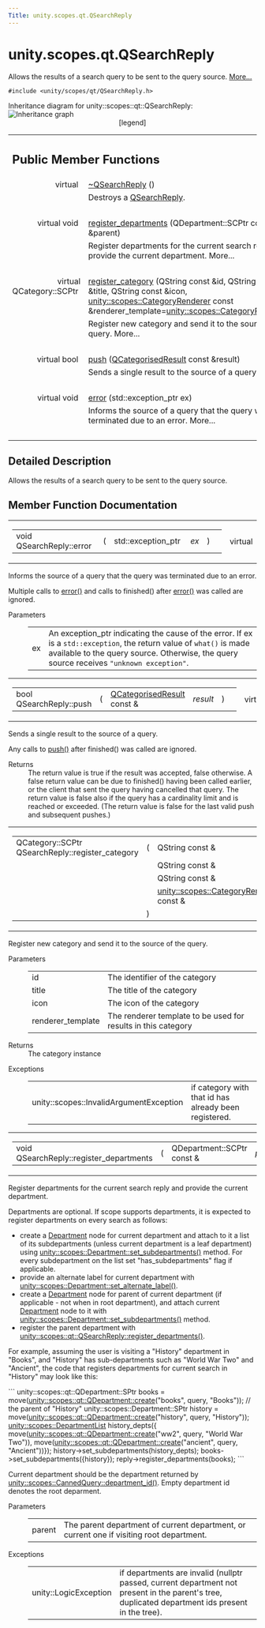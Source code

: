 ```yaml
---
Title: unity.scopes.qt.QSearchReply
---
```


# unity.scopes.qt.QSearchReply

<p>Allows the results of a search query to be sent to the query source.  
<a href="#details">More...</a></p>
<p><code>#include &lt;unity/scopes/qt/QSearchReply.h&gt;</code></p>
Inheritance diagram for unity::scopes::qt::QSearchReply:
<img src="https://developer.ubuntu.com/static/devportal_uploaded/c6051439-c88d-40cf-81d3-8d2d9001c25b-../unity.scopes.qt.QSearchReply/classunity_1_1scopes_1_1qt_1_1_q_search_reply__inherit__graph.png" border="0" usemap="#unity_1_1scopes_1_1qt_1_1_q_search_reply_inherit__map" alt="Inheritance graph"/>
<map name="unity_1_1scopes_1_1qt_1_1_q_search_reply_inherit__map" id="unity_1_1scopes_1_1qt_1_1_q_search_reply_inherit__map">
</map>
<center><span class="legend">[legend]</span></center>
<table class="memberdecls">
<tr class="heading"><td colspan="2"><h2 class="groupheader">
Public Member Functions</h2></td></tr>
<tr class="memitem:a6c9794d4fbbd36e2c6f4ce70495a580f"><td class="memItemLeft" align="right" valign="top">
virtual&#160;</td><td class="memItemRight" valign="bottom"><a class="el" href="#a6c9794d4fbbd36e2c6f4ce70495a580f">~QSearchReply</a> ()</td></tr>
<tr class="memdesc:a6c9794d4fbbd36e2c6f4ce70495a580f"><td class="mdescLeft">&#160;</td><td class="mdescRight">Destroys a <a class="el" href="index.html" title="Allows the results of a search query to be sent to the query source. ">QSearchReply</a>. <br /></td></tr>
<tr class="separator:a6c9794d4fbbd36e2c6f4ce70495a580f"><td class="memSeparator" colspan="2">&#160;</td></tr>
<tr class="memitem:acac93ea6c02ccccdae2c72384cc5c5fd"><td class="memItemLeft" align="right" valign="top">virtual void&#160;</td><td class="memItemRight" valign="bottom"><a class="el" href="#acac93ea6c02ccccdae2c72384cc5c5fd">register_departments</a> (QDepartment::SCPtr const &amp;parent)</td></tr>
<tr class="memdesc:acac93ea6c02ccccdae2c72384cc5c5fd"><td class="mdescLeft">&#160;</td><td class="mdescRight">Register departments for the current search reply and provide the current department.  More...<br /></td></tr>
<tr class="separator:acac93ea6c02ccccdae2c72384cc5c5fd"><td class="memSeparator" colspan="2">&#160;</td></tr>
<tr class="memitem:ac208a555cddc39f086b88804bb9bd26f"><td class="memItemLeft" align="right" valign="top">virtual QCategory::SCPtr&#160;</td><td class="memItemRight" valign="bottom"><a class="el" href="#ac208a555cddc39f086b88804bb9bd26f">register_category</a> (QString const &amp;id, QString const &amp;title, QString const &amp;icon, <a class="el" href="unity.scopes.CategoryRenderer.md">unity::scopes::CategoryRenderer</a> const &amp;renderer_template=<a class="el" href="unity.scopes.CategoryRenderer.md">unity::scopes::CategoryRenderer</a>())</td></tr>
<tr class="memdesc:ac208a555cddc39f086b88804bb9bd26f"><td class="mdescLeft">&#160;</td><td class="mdescRight">Register new category and send it to the source of the query.  More...<br /></td></tr>
<tr class="separator:ac208a555cddc39f086b88804bb9bd26f"><td class="memSeparator" colspan="2">&#160;</td></tr>
<tr class="memitem:a17a9439fd592a2c76b7b74f46053bad5"><td class="memItemLeft" align="right" valign="top">virtual bool&#160;</td><td class="memItemRight" valign="bottom"><a class="el" href="#a17a9439fd592a2c76b7b74f46053bad5">push</a> (<a class="el" href="unity.scopes.qt.QCategorisedResult.md">QCategorisedResult</a> const &amp;result)</td></tr>
<tr class="memdesc:a17a9439fd592a2c76b7b74f46053bad5"><td class="mdescLeft">&#160;</td><td class="mdescRight">Sends a single result to the source of a query.  More...<br /></td></tr>
<tr class="separator:a17a9439fd592a2c76b7b74f46053bad5"><td class="memSeparator" colspan="2">&#160;</td></tr>
<tr class="memitem:a74f1e3d2dd82ef9810413fa38401e16e"><td class="memItemLeft" align="right" valign="top">virtual void&#160;</td><td class="memItemRight" valign="bottom"><a class="el" href="#a74f1e3d2dd82ef9810413fa38401e16e">error</a> (std::exception_ptr ex)</td></tr>
<tr class="memdesc:a74f1e3d2dd82ef9810413fa38401e16e"><td class="mdescLeft">&#160;</td><td class="mdescRight">Informs the source of a query that the query was terminated due to an error.  More...<br /></td></tr>
<tr class="separator:a74f1e3d2dd82ef9810413fa38401e16e"><td class="memSeparator" colspan="2">&#160;</td></tr>
</table>
<a name="details" id="details"></a><h2 class="groupheader">Detailed Description</h2>
<p>Allows the results of a search query to be sent to the query source. </p>
<h2 class="groupheader">Member Function Documentation</h2>
<table class="mlabels">
<tr>
<td class="mlabels-left">
<table class="memname">
<tr>
<td class="memname">void QSearchReply::error </td>
<td>(</td>
<td class="paramtype">std::exception_ptr&#160;</td>
<td class="paramname"><em>ex</em></td><td>)</td>
<td></td>
</tr>
</table>
</td>
<td class="mlabels-right">
<span class="mlabels"><span class="mlabel">virtual</span></span>  </td>
</tr>
</table>
<p>Informs the source of a query that the query was terminated due to an error. </p>
<p>Multiple calls to <a class="el" href="#a74f1e3d2dd82ef9810413fa38401e16e" title="Informs the source of a query that the query was terminated due to an error. ">error()</a> and calls to finished() after <a class="el" href="#a74f1e3d2dd82ef9810413fa38401e16e" title="Informs the source of a query that the query was terminated due to an error. ">error()</a> was called are ignored. </p><dl class="params"><dt>Parameters</dt><dd>
<table class="params">
<tr><td class="paramname">ex</td><td>An exception_ptr indicating the cause of the error. If ex is a <code>std::exception</code>, the return value of <code>what()</code> is made available to the query source. Otherwise, the query source receives <code>"unknown exception"</code>. </td></tr>
</table>
</dd>
</dl>
<table class="mlabels">
<tr>
<td class="mlabels-left">
<table class="memname">
<tr>
<td class="memname">bool QSearchReply::push </td>
<td>(</td>
<td class="paramtype"><a class="el" href="unity.scopes.qt.QCategorisedResult.md">QCategorisedResult</a> const &amp;&#160;</td>
<td class="paramname"><em>result</em></td><td>)</td>
<td></td>
</tr>
</table>
</td>
<td class="mlabels-right">
<span class="mlabels"><span class="mlabel">virtual</span></span>  </td>
</tr>
</table>
<p>Sends a single result to the source of a query. </p>
<p>Any calls to <a class="el" href="#a17a9439fd592a2c76b7b74f46053bad5" title="Sends a single result to the source of a query. ">push()</a> after finished() was called are ignored. </p><dl class="section return"><dt>Returns</dt><dd>The return value is true if the result was accepted, false otherwise. A false return value can be due to finished() having been called earlier, or the client that sent the query having cancelled that query. The return value is false also if the query has a cardinality limit and is reached or exceeded. (The return value is false for the last valid push and subsequent pushes.) </dd></dl>
<table class="mlabels">
<tr>
<td class="mlabels-left">
<table class="memname">
<tr>
<td class="memname">QCategory::SCPtr QSearchReply::register_category </td>
<td>(</td>
<td class="paramtype">QString const &amp;&#160;</td>
<td class="paramname"><em>id</em>, </td>
</tr>
<tr>
<td class="paramkey"></td>
<td></td>
<td class="paramtype">QString const &amp;&#160;</td>
<td class="paramname"><em>title</em>, </td>
</tr>
<tr>
<td class="paramkey"></td>
<td></td>
<td class="paramtype">QString const &amp;&#160;</td>
<td class="paramname"><em>icon</em>, </td>
</tr>
<tr>
<td class="paramkey"></td>
<td></td>
<td class="paramtype"><a class="el" href="unity.scopes.CategoryRenderer.md">unity::scopes::CategoryRenderer</a> const &amp;&#160;</td>
<td class="paramname"><em>renderer_template</em> = <code><a class="el" href="unity.scopes.CategoryRenderer.md">unity::scopes::CategoryRenderer</a>()</code>&#160;</td>
</tr>
<tr>
<td></td>
<td>)</td>
<td></td><td></td>
</tr>
</table>
</td>
<td class="mlabels-right">
<span class="mlabels"><span class="mlabel">virtual</span></span>  </td>
</tr>
</table>
<p>Register new category and send it to the source of the query. </p>
<dl class="params"><dt>Parameters</dt><dd>
<table class="params">
<tr><td class="paramname">id</td><td>The identifier of the category </td></tr>
<tr><td class="paramname">title</td><td>The title of the category </td></tr>
<tr><td class="paramname">icon</td><td>The icon of the category </td></tr>
<tr><td class="paramname">renderer_template</td><td>The renderer template to be used for results in this category</td></tr>
</table>
</dd>
</dl>
<dl class="section return"><dt>Returns</dt><dd>The category instance </dd></dl>
<dl class="exception"><dt>Exceptions</dt><dd>
<table class="exception">
<tr><td class="paramname">unity::scopes::InvalidArgumentException</td><td>if category with that id has already been registered. </td></tr>
</table>
</dd>
</dl>
<table class="mlabels">
<tr>
<td class="mlabels-left">
<table class="memname">
<tr>
<td class="memname">void QSearchReply::register_departments </td>
<td>(</td>
<td class="paramtype">QDepartment::SCPtr const &amp;&#160;</td>
<td class="paramname"><em>parent</em></td><td>)</td>
<td></td>
</tr>
</table>
</td>
<td class="mlabels-right">
<span class="mlabels"><span class="mlabel">virtual</span></span>  </td>
</tr>
</table>
<p>Register departments for the current search reply and provide the current department. </p>
<p>Departments are optional. If scope supports departments, it is expected to register departments on every search as follows:</p>
<ul>
<li>
create a <a class="el" href="unity.scopes.Department.md" title="A department with optional sub-departments. ">Department</a> node for current department and attach to it a list of its subdepartments (unless current department is a leaf department) using <a class="el" href="unity.scopes.Department.md#ab17057cef9ce35f1302f5421a087c067" title="Set sub-departments of this department. ">unity::scopes::Department::set_subdepartments()</a> method. For every subdepartment on the list set "has_subdepartments" flag if applicable. </li>
<li>
provide an alternate label for current department with <a class="el" href="unity.scopes.Department.md#a9ab1192cdfcbce44b9164df11290c217" title="Set the alternate label (plural of the normal label) of this department. ">unity::scopes::Department::set_alternate_label()</a>. </li>
<li>
create a <a class="el" href="unity.scopes.Department.md" title="A department with optional sub-departments. ">Department</a> node for parent of current department (if applicable - not when in root department), and attach current <a class="el" href="unity.scopes.Department.md" title="A department with optional sub-departments. ">Department</a> node to it with <a class="el" href="unity.scopes.Department.md#ab17057cef9ce35f1302f5421a087c067" title="Set sub-departments of this department. ">unity::scopes::Department::set_subdepartments()</a> method. </li>
<li>
register the parent department with <a class="el" href="#acac93ea6c02ccccdae2c72384cc5c5fd" title="Register departments for the current search reply and provide the current department. ">unity::scopes::qt::QSearchReply::register_departments()</a>. </li>
</ul>
<p>For example, assuming the user is visiting a "History" department in "Books", and "History" has sub-departments such as "World War Two" and "Ancient", the code that registers departments for current search in "History" may look like this: </p>
```
unity::scopes::qt::QDepartment::SPtr books = move(<a class="code" href="unity.scopes.qt.QDepartment.md#a9bf07a3b3b3e57a391100f15abb4c651">unity::scopes::qt::QDepartment::create</a>(<span class="stringliteral">&quot;books&quot;</span>, query, <span class="stringliteral">&quot;Books&quot;</span>));
<span class="comment">// the</span>
parent of <span class="stringliteral">&quot;History&quot;</span>
unity::scopes::Department::SPtr history = move(<a class="code" href="unity.scopes.qt.QDepartment.md#a9bf07a3b3b3e57a391100f15abb4c651">unity::scopes::qt::QDepartment::create</a>(<span class="stringliteral">&quot;history&quot;</span>, query,
<span class="stringliteral">&quot;History&quot;</span>));
<a class="code" href="unity.scopes.md#ab8effc4ea05a59f2ddea896833f07231">unity::scopes::DepartmentList</a> history_depts({
move(<a class="code" href="unity.scopes.qt.QDepartment.md#a9bf07a3b3b3e57a391100f15abb4c651">unity::scopes::qt::QDepartment::create</a>(<span class="stringliteral">&quot;ww2&quot;</span>, query, <span class="stringliteral">&quot;World War</span>
<span class="stringliteral">Two&quot;</span>)),
move(<a class="code" href="unity.scopes.qt.QDepartment.md#a9bf07a3b3b3e57a391100f15abb4c651">unity::scopes::qt::QDepartment::create</a>(<span class="stringliteral">&quot;ancient&quot;</span>, query,
<span class="stringliteral">&quot;Ancient&quot;</span>))});
history-&gt;set_subdepartments(history_depts);
books-&gt;set_subdepartments({history});
reply-&gt;register_departments(books);
```
<p>Current department should be the department returned by <a class="el" href="unity.scopes.CannedQuery.md#a61351960149bb4c0840f020c4e645f66" title="Returns the department id of this CannedQuery. ">unity::scopes::CannedQuery::department_id()</a>. Empty department id denotes the root deparment.</p>
<dl class="params"><dt>Parameters</dt><dd>
<table class="params">
<tr><td class="paramname">parent</td><td>The parent department of current department, or current one if visiting root department. </td></tr>
</table>
</dd>
</dl>
<dl class="exception"><dt>Exceptions</dt><dd>
<table class="exception">
<tr><td class="paramname">unity::LogicException</td><td>if departments are invalid (nullptr passed, current department not present in the parent's tree, duplicated department ids present in the tree). </td></tr>
</table>
</dd>
</dl>
